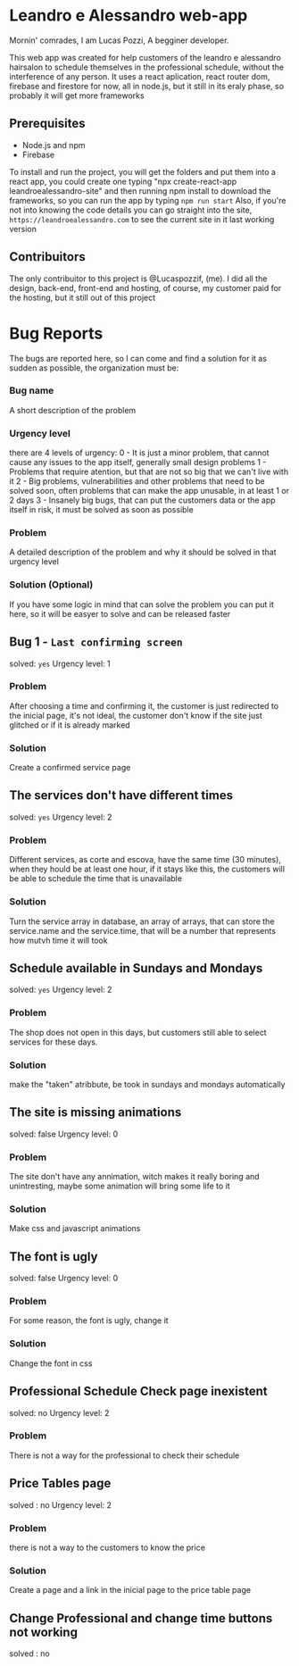 # Leandro e Alessandro web-app
Mornin' comrades, I am Lucas Pozzi,
A begginer developer.

This web app was created for help customers of the leandro e alessandro hairsalon to schedule themselves in the professional schedule, without the interference of any person.
It uses a react aplication, react router dom, firebase and firestore for now, all in node.js, but it still in its eraly phase, so probably it will get more frameworks 

## Prerequisites
- Node.js and npm
- Firebase

To install and run the project, you will get the folders and put them into a react app, you could create one typing "npx create-react-app leandroealessandro-site" and then running npm install to download the frameworks, so you can run the app by typing `npm run start`
Also, if you're not into knowing the code details you can go straight into the site, `https://leandroealessandro.com` to see the current site in it last working version

## Contribuitors
The only contribuitor to this project is @Lucaspozzif, (me).
I did all the design, back-end, front-end and hosting, of course, my customer paid for the hosting, but it still out of this project

# Bug Reports
The bugs are reported here, so I can come and find a solution for it as sudden as possible, 
the organization must be:

### Bug name
A short description of the problem

### Urgency level
there are 4 levels of urgency:
0 - It is just a minor problem, that cannot cause any issues to the app itself, generally small design problems
1 - Problems that require atention, but that are not so big that we can't live with it
2 - Big problems, vulnerabilities and other problems that need to be solved soon, often problems that can make the app unusable, in at least 1 or 2 days
3 - Insanely big bugs, that can put the customers data or the app itself in risk, it must be solved as soon as possible

### Problem
A detailed description of the problem and why it should be solved in that urgency level

### Solution (Optional)
If you have some logic in mind that can solve the problem you can put it here, so it will be easyer to solve and can be released faster

## Bug 1 - `Last confirming screen`
solved: `yes`
Urgency level: 1
### Problem
After choosing a time and confirming it, the customer is just redirected to the inicial page, it's not ideal, the customer don't know if the site just glitched or if it is already marked
### Solution
Create a confirmed service page

## The services don't have different times
solved: `yes`
Urgency level: 2
### Problem
Different services, as corte and escova, have the same time (30 minutes), when they hould be at least one hour, if it stays like this, the customers will be able to schedule the time that is unavailable
### Solution
Turn the service array in database, an array of arrays, that can store the service.name and the service.time, that will be a number that represents how mutvh time it will took

## Schedule available in Sundays and Mondays
solved: `yes`
Urgency level: 2
### Problem
The shop does not open in this days, but customers still able to select services for these days.
### Solution
make the "taken" atribbute, be took in sundays and mondays automatically

## The site is missing animations
solved: false
Urgency level: 0
### Problem
The site don't have any annimation, witch makes it really boring and unintresting, maybe some animation will bring some life to it
### Solution
Make css and javascript animations

## The font is ugly
solved: false
Urgency level: 0
### Problem
For some reason, the font is ugly, change it
### Solution
Change the font in css

## Professional Schedule Check page inexistent
solved: no
Urgency level: 2
### Problem
There is not a way for the professional to check their schedule

## Price Tables page
solved : no
Urgency level: 2
### Problem
there is not a way to the customers to know the price
### Solution
Create a page and a link in the inicial page to the price table page

## Change Professional and change time buttons not working
solved : no